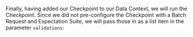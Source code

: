 Finally, having added our Checkpoint to our Data Context, we will run the Checkpoint.  Since we did not pre-configure the Checkpoint with a Batch Request and Expectation Suite, we will pass those in as a list item in the parameter `validations`:

```python file=../../../../tests/integration/docusaurus/deployment_patterns/databricks_deployment_patterns_dataframe_yaml_configs.py#L154-L162
```

